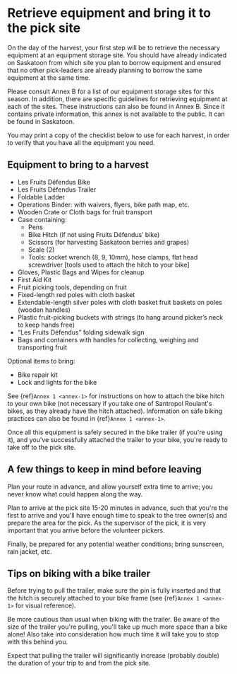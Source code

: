 # Retrieve equipment and bring it to the pick site

On the day of the harvest, your first step will be to retrieve the necessary equipment at an equipment storage site. You should have already indicated on Saskatoon from which site you plan to borrow equipment and ensured that no other pick-leaders are already planning to borrow the same equipment at the same time.

Please consult Annex B for a list of our equipment storage sites for this season. In addition, there are specific guidelines for retrieving equipment at each of the sites. These instructions can also be found in Annex B. Since it contains private information, this annex is not available to the public. It can be found in Saskatoon.

You may print a copy of the checklist below to use for each harvest, in order to verify that you have all the equipment you need.

## Equipment to bring to a harvest

- Les Fruits Défendus Bike
- Les Fruits Défendus Trailer
- Foldable Ladder
- Operations Binder: with waivers, flyers, bike path map, etc.
- Wooden Crate or Cloth bags for fruit transport
- Case containing:
  - Pens
  - Bike Hitch (if not using Fruits Défendus’ bike)
  - Scissors (for harvesting Saskatoon berries and grapes)
  - Scale (2)
  - Tools: socket wrench (8, 9, 10mm), hose clamps, flat head screwdriver [tools used to attach the hitch to your bike]
- Gloves, Plastic Bags and Wipes for cleanup
- First Aid Kit
- Fruit picking tools, depending on fruit
- Fixed-length red poles with cloth basket
- Extendable-length silver poles with cloth basket fruit baskets on poles (wooden handles)
- Plastic fruit-picking buckets with strings (to hang around picker’s neck to keep hands free)
- “Les Fruits Défendus” folding sidewalk sign
- Bags and containers with handles for collecting, weighing and transporting fruit

Optional items to bring:
- Bike repair kit
- Lock and lights for the bike

See {ref}`Annex 1 <annex-1>` for instructions on how to attach the bike hitch to your own bike (not necessary if you take one of Santropol Roulant's bikes, as they already have the hitch attached). Information on safe biking practices can also be found in {ref}`Annex 1 <annex-1>`.

Once all this equipment is safely secured in the bike trailer (if you're using it), and you've successfully attached the trailer to your bike, you're ready to take off to the pick site.

## A few things to keep in mind before leaving

Plan your route in advance, and allow yourself extra time to arrive; you never know what could happen along the way.

Plan to arrive at the pick site 15-20 minutes in advance, such that you're the first to arrive and you'll have enough time to speak to the tree owner(s) and prepare the area for the pick. As the supervisor of the pick, it is very important that you arrive before the volunteer pickers.

Finally, be prepared for any potential weather conditions; bring sunscreen, rain jacket, etc.

## Tips on biking with a bike trailer

Before trying to pull the trailer, make sure the pin is fully inserted and that the hitch is securely attached to your bike frame (see {ref}`Annex 1 <annex-1>` for visual reference).

Be more cautious than usual when biking with the trailer. Be aware of the size of the trailer you're pulling, you'll take up much more space than a bike alone! Also take into consideration how much time it will take you to stop with this behind you.

Expect that pulling the trailer will significantly increase (probably double) the duration of your trip to and from the pick site.
